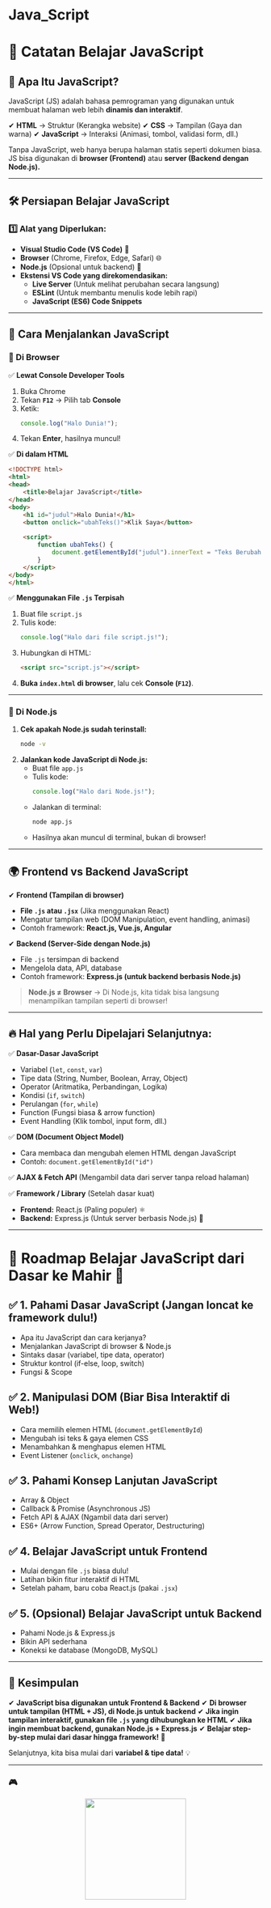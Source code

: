 # Java_Script

# 📌 Catatan Belajar JavaScript

## 🚀 Apa Itu JavaScript?
JavaScript (JS) adalah bahasa pemrograman yang digunakan untuk membuat halaman web lebih **dinamis dan interaktif**.

✔ **HTML** → Struktur (Kerangka website)
✔ **CSS** → Tampilan (Gaya dan warna)
✔ **JavaScript** → Interaksi (Animasi, tombol, validasi form, dll.)

Tanpa JavaScript, web hanya berupa halaman statis seperti dokumen biasa. JS bisa digunakan di **browser (Frontend)** atau **server (Backend dengan Node.js).**

---

## 🛠 Persiapan Belajar JavaScript
### **1️⃣ Alat yang Diperlukan:**
- **Visual Studio Code (VS Code)** 📝
- **Browser** (Chrome, Firefox, Edge, Safari) 🌐
- **Node.js** (Opsional untuk backend) 🔧
- **Ekstensi VS Code yang direkomendasikan:**
  - **Live Server** (Untuk melihat perubahan secara langsung)
  - **ESLint** (Untuk membantu menulis kode lebih rapi)
  - **JavaScript (ES6) Code Snippets**

---

## 🎯 Cara Menjalankan JavaScript
### **📍 Di Browser**
✅ **Lewat Console Developer Tools**
1. Buka Chrome
2. Tekan **`F12`** → Pilih tab **Console**
3. Ketik:
   ```javascript
   console.log("Halo Dunia!");
   ```
4. Tekan **Enter**, hasilnya muncul!

✅ **Di dalam HTML**
```html
<!DOCTYPE html>
<html>
<head>
    <title>Belajar JavaScript</title>
</head>
<body>
    <h1 id="judul">Halo Dunia!</h1>
    <button onclick="ubahTeks()">Klik Saya</button>
    
    <script>
        function ubahTeks() {
            document.getElementById("judul").innerText = "Teks Berubah!";
        }
    </script>
</body>
</html>
```

✅ **Menggunakan File `.js` Terpisah**
1. Buat file `script.js`
2. Tulis kode:
   ```javascript
   console.log("Halo dari file script.js!");
   ```
3. Hubungkan di HTML:
   ```html
   <script src="script.js"></script>
   ```
4. **Buka `index.html` di browser**, lalu cek **Console (`F12`)**.

---

### **📍 Di Node.js**
1. **Cek apakah Node.js sudah terinstall:**
   ```bash
   node -v
   ```
2. **Jalankan kode JavaScript di Node.js:**
   - Buat file `app.js`
   - Tulis kode:
     ```javascript
     console.log("Halo dari Node.js!");
     ```
   - Jalankan di terminal:
     ```bash
     node app.js
     ```
   - Hasilnya akan muncul di terminal, bukan di browser!

---

## 🌍 Frontend vs Backend JavaScript
✔ **Frontend (Tampilan di browser)**
   - **File `.js` atau `.jsx`** (Jika menggunakan React)
   - Mengatur tampilan web (DOM Manipulation, event handling, animasi)
   - Contoh framework: **React.js, Vue.js, Angular**

✔ **Backend (Server-Side dengan Node.js)**
   - File `.js` tersimpan di backend
   - Mengelola data, API, database
   - Contoh framework: **Express.js (untuk backend berbasis Node.js)**

> **Node.js ≠ Browser** → Di Node.js, kita tidak bisa langsung menampilkan tampilan seperti di browser!

---

## 🔥 Hal yang Perlu Dipelajari Selanjutnya:
✅ **Dasar-Dasar JavaScript**
   - Variabel (`let`, `const`, `var`)
   - Tipe data (String, Number, Boolean, Array, Object)
   - Operator (Aritmatika, Perbandingan, Logika)
   - Kondisi (`if`, `switch`)
   - Perulangan (`for`, `while`)
   - Function (Fungsi biasa & arrow function)
   - Event Handling (Klik tombol, input form, dll.)

✅ **DOM (Document Object Model)**
   - Cara membaca dan mengubah elemen HTML dengan JavaScript
   - Contoh: `document.getElementById("id")`

✅ **AJAX & Fetch API** (Mengambil data dari server tanpa reload halaman)

✅ **Framework / Library** (Setelah dasar kuat)
   - **Frontend:** React.js (Paling populer) ⚛️
   - **Backend:** Express.js (Untuk server berbasis Node.js) 🚀

---

# 📌 Roadmap Belajar JavaScript dari Dasar ke Mahir 🚀

## ✅ 1. Pahami Dasar JavaScript (Jangan loncat ke framework dulu!)
- Apa itu JavaScript dan cara kerjanya?
- Menjalankan JavaScript di browser & Node.js
- Sintaks dasar (variabel, tipe data, operator)
- Struktur kontrol (if-else, loop, switch)
- Fungsi & Scope

## ✅ 2. Manipulasi DOM (Biar Bisa Interaktif di Web!)
- Cara memilih elemen HTML (`document.getElementById`)
- Mengubah isi teks & gaya elemen CSS
- Menambahkan & menghapus elemen HTML
- Event Listener (`onclick`, `onchange`)

## ✅ 3. Pahami Konsep Lanjutan JavaScript
- Array & Object
- Callback & Promise (Asynchronous JS)
- Fetch API & AJAX (Ngambil data dari server)
- ES6+ (Arrow Function, Spread Operator, Destructuring)

## ✅ 4. Belajar JavaScript untuk Frontend
- Mulai dengan file `.js` biasa dulu!
- Latihan bikin fitur interaktif di HTML
- Setelah paham, baru coba React.js (pakai `.jsx`)

## ✅ 5. (Opsional) Belajar JavaScript untuk Backend
- Pahami Node.js & Express.js
- Bikin API sederhana
- Koneksi ke database (MongoDB, MySQL)



---

## 🎯 Kesimpulan
✔ **JavaScript bisa digunakan untuk Frontend & Backend**
✔ **Di browser untuk tampilan (HTML + JS), di Node.js untuk backend**
✔ **Jika ingin tampilan interaktif, gunakan file `.js` yang dihubungkan ke HTML**
✔ **Jika ingin membuat backend, gunakan Node.js + Express.js**
✔ **Belajar step-by-step mulai dari dasar hingga framework!** 🚀


Selanjutnya, kita bisa mulai dari **variabel & tipe data!** 💡

---

### 🎮
<p align="center">
  <img width="200px" src="https://media1.giphy.com/media/v1.Y2lkPTc5MGI3NjExaWNsOWo3N3RpbHJ0cTl3cjE1NHg2ajhsbjlvamcwb29veTlwOXJ4aSZlcD12MV9pbnRlcm5hbF9naWZfYnlfaWQmY3Q9Zw/11lxCeKo6cHkJy/giphy.gif">
</p>


